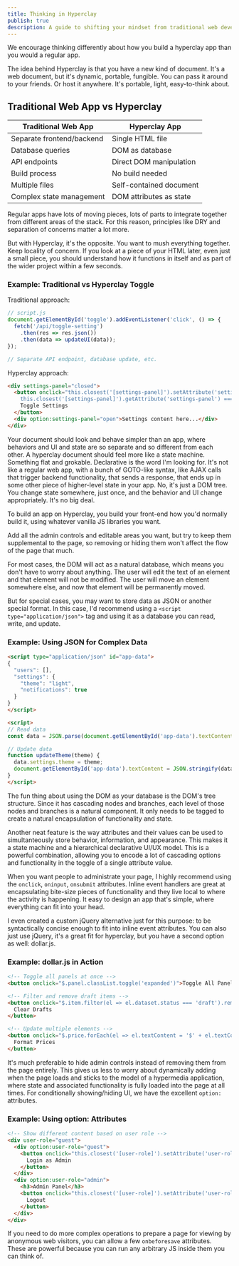 ```yaml
---
title: Thinking in Hyperclay
publish: true
description: A guide to shifting your mindset from traditional web development to building portable, dynamic HTML documents with Hyperclay
---
```


We encourage thinking differently about how you build a hyperclay app than you would a regular app.

The idea behind Hyperclay is that you have a new kind of document. It's a web document, but it's dynamic, portable, fungible. You can pass it around to your friends. Or host it anywhere. It's portable, light, easy-to-think about. 

## Traditional Web App vs Hyperclay

| Traditional Web App | Hyperclay App |
|-------------------|---------------|
| Separate frontend/backend | Single HTML file |
| Database queries | DOM as database |
| API endpoints | Direct DOM manipulation |
| Build process | No build needed |
| Multiple files | Self-contained document |
| Complex state management | DOM attributes as state |

Regular apps have lots of moving pieces, lots of parts to integrate together from different areas of the stack. For this reason, principles like DRY and separation of concerns matter a lot more.

But with Hyperclay, it's the opposite. You want to mush everything together. Keep locality of concern. If you look at a piece of your HTML later, even just a small piece, you should understand how it functions in itself and as part of the wider project within a few seconds.

### Example: Traditional vs Hyperclay Toggle

Traditional approach:
```javascript
// script.js
document.getElementById('toggle').addEventListener('click', () => {
  fetch('/api/toggle-setting')
    .then(res => res.json())
    .then(data => updateUI(data));
});

// Separate API endpoint, database update, etc.
```

Hyperclay approach:
```html
<div settings-panel="closed">
  <button onclick="this.closest('[settings-panel]').setAttribute('settings-panel', 
    this.closest('[settings-panel]').getAttribute('settings-panel') === 'open' ? 'closed' : 'open')">
    Toggle Settings
  </button>
  <div option:settings-panel="open">Settings content here...</div>
</div>
```

Your document should look and behave simpler than an app, where behaviors and UI and state are so separate and so different from each other. A hyperclay document should feel more like a state machine. Something flat and grokable. Declarative is the word I'm looking for. It's not like a regular web app, with a bunch of GOTO-like syntax, like AJAX calls that trigger backend functionality, that sends a response, that ends up in some other piece of higher-level state in your app. No, it's just a DOM tree. You change state somewhere, just once, and the behavior and UI change appropriately. It's no big deal. 

To build an app on Hyperclay, you build your front-end how you'd normally build it, using whatever vanilla JS libraries you want.

Add all the admin controls and editable areas you want, but try to keep them supplemental to the page, so removing or hiding them won't affect the flow of the page that much.

For most cases, the DOM will act as a natural database, which means you don't have to worry about anything. The user will edit the text of an element and that element will not be modified. The user will move an element somewhere else, and now that element will be permanently moved.

But for special cases, you may want to store data as JSON or another special format. In this case, I'd recommend using a `<script type="application/json">` tag and using it as a database you can read, write, and update.

### Example: Using JSON for Complex Data

```html
<script type="application/json" id="app-data">
{
  "users": [],
  "settings": {
    "theme": "light",
    "notifications": true
  }
}
</script>

<script>
// Read data
const data = JSON.parse(document.getElementById('app-data').textContent);

// Update data
function updateTheme(theme) {
  data.settings.theme = theme;
  document.getElementById('app-data').textContent = JSON.stringify(data, null, 2);
}
</script>
```

The fun thing about using the DOM as your database is the DOM's tree structure. Since it has cascading nodes and branches, each level of those nodes and branches is a natural component. It only needs to be tagged to create a natural encapsulation of functionality and state. 

Another neat feature is the way attributes and their values can be used to simultanteously store behavior, information, and appearance. This makes it a state machine and a hierarchical declarative UI/UX model. This is a powerful combination, allowing you to encode a lot of cascading options and functionality in the toggle of a single attribute value.

When you want people to administrate your page, I highly recommend using the `onclick`, `oninput`, `onsubmit` attributes. Inline event handlers are great at encapsulating bite-size pieces of functionality and they live local to where the activity is happening. It easy to design an app that's simple, where everything can fit into your head.

I even created a custom jQuery alternative just for this purpose: to be syntactically concise enough to fit into inline event attributes. You can also just use jQuery, it's a great fit for hyperclay, but you have a second option as well: dollar.js.

### Example: dollar.js in Action

```html
<!-- Toggle all panels at once -->
<button onclick="$.panel.classList.toggle('expanded')">Toggle All Panels</button>

<!-- Filter and remove draft items -->
<button onclick="$.item.filter(el => el.dataset.status === 'draft').remove()">
  Clear Drafts
</button>

<!-- Update multiple elements -->
<button onclick="$.price.forEach(el => el.textContent = '$' + el.textContent)">
  Format Prices
</button>
```

It's much preferable to hide admin controls instead of removing them from the page entirely. This gives us less to worry about dynamically adding when the page loads and sticks to the model of a hypermedia application, where state and associated functionality is fully loaded into the page at all times. For conditionally showing/hiding UI, we have the excellent `option:` attributes.

### Example: Using option: Attributes

```html
<!-- Show different content based on user role -->
<div user-role="guest">
  <div option:user-role="guest">
    <button onclick="this.closest('[user-role]').setAttribute('user-role', 'admin')">
      Login as Admin
    </button>
  </div>
  <div option:user-role="admin">
    <h3>Admin Panel</h3>
    <button onclick="this.closest('[user-role]').setAttribute('user-role', 'guest')">
      Logout
    </button>
  </div>
</div>
```

If you need to do more complex operations to prepare a page for viewing by anonymous web visitors, you can allow a few `onbeforesave` attributes. These are powerful because you can run any arbitrary JS inside them you can think of.
